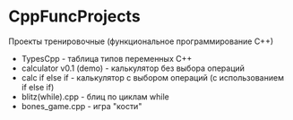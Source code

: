 # CppFuncProjects
Проекты тренировочные (функциональное программирование С++)
- TypesCpp - таблица типов переменных C++
- calculator v0.1 (demo) - калькулятор без выбора операций
- calc if else if - калькулятор с выбором операций (с использованием if else if)
- blitz(while).cpp - блиц по циклам while
- bones_game.cpp - игра "кости"
